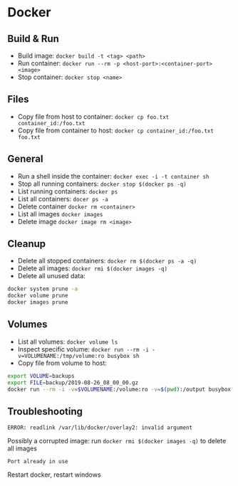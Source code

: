 # Docker

## Build & Run

* Build image: `docker build -t <tag> <path>`
* Run container: `docker run --rm -p <host-port>:<container-port> <image>`
* Stop container: `docker stop <name>`

## Files

* Copy file from host to container: `docker cp foo.txt container_id:/foo.txt`
* Copy file from container to host: `docker cp container_id:/foo.txt foo.txt`

## General
* Run a shell inside the container: `docker exec -i -t container sh`
* Stop all running containers: `docker stop $(docker ps -q)`
* List running containers: `docker ps`
* List all containers: `docer ps -a`
* Delete container `docker rm <container>`
* List all images `docker images`
* Delete image `docker image rm <image>`

## Cleanup

* Delete all stopped containers: `docker rm $(docker ps -a -q)`
* Delete all images: `docker rmi $(docker images -q)` 
* Delete all unused data: 
```sh
docker system prune -a
docker volume prune
docker images prune
```
## Volumes

* List all volumes: `docker volume ls`
* Inspect specific volume: `docker run --rm -i -v=VOLUMENAME:/tmp/volume:ro busybox sh`
* Copy file from volume to host: 
```sh
export VOLUME=backups
export FILE=backup/2019-08-26_08_00_00.gz
docker run --rm -i -v=$VOLUMENAME:/volume:ro -v=$(pwd):/output busybox cp /volume/$FILE /output
```


## Troubleshooting

`ERROR: readlink /var/lib/docker/overlay2: invalid argument`

Possibly a corrupted image: run `docker rmi $(docker images -q)` to delete all images

`Port already in use`

Restart docker, restart windows

